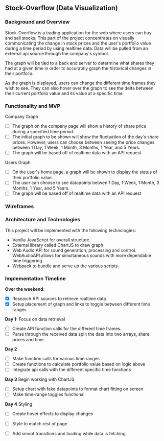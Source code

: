 ## Stock-Overflow (Data Visualization)

### Background and Overview

Stock-Overflow is a trading application for the web where users can buy and sell stocks. This part of the project concentrates on visually communicating the change in stock prices and the user's portfolio value during a time period by using realtime data. Data will be pulled from an external api source through the company's symbol. 

The graph will be tied to a back end server to determine what shares they had at a given time in order to accurately graph the historical changes in their portfolio.

As the graph is displayed, users can change the different time frames they wish to see. They can also hover over the graph to see the delta between their current portfolio value and its value at a specific time.

### Functionality and MVP
Company Graph
- [ ] The graph on the company page will show a history of share price during a specified time period.
- [ ] The initial graph to be shown will show the fluctuation of the day's share prices. However, users can choose between seeing the price changes between 1 Day, 1 Week, 1 Month, 3 Months, 1 Year, and 5 Years.
- [ ] The graph will be based off of realtime data with an API request

Users Graph
- [ ] On the user's home page, a graph will be shown to display the status of their portfolio value.
- [ ] The user can choose to see datapoints betwen 1 Day, 1 Week, 1 Month, 3 Months, 1 Year, and 5 Years.
- [ ] The graph will be based off of realtime data with an API request

### Wireframes 

### Architecture and Technologies
This project will be implemented with the following technologies:

* Vanilla JavaScript for overall structure
* External library called ChartJS to draw graph
* Web Audio API for sound generation, processing and control. WebAudioAPI allows for simultaneous sounds with more dependable time triggering
* Webpack to bundle and serve up the various scripts.

### Implementation Timeline

**Over the weekend:** 
- [x] Research API sources to retrieve realtime data
- [x] Setup placement of graph and links to toggle between different time ranges

**Day 1:** Focus on data retrieval
- [ ] Create API function calls for the different time frames.
- [ ] Parse through the received data split the data into two arrays, share prices and time.

**Day 2** 
- [ ] Make function calls for various time ranges
- [ ] Create functions to calculate portfolio value based on logic above
- [ ] Integrate api calls with the different specific time functions

**Day 3** Begin working with ChartJS
- [ ] Setup chart with fake datapoints to format chart fitting on screen
- [ ] Make time-range toggles functional

**Day 4** Styling
- [ ] Create hover effects to display changes
- [ ] Style to match rest of page
- [ ] Add smoot transitions and loading while data is fetching






